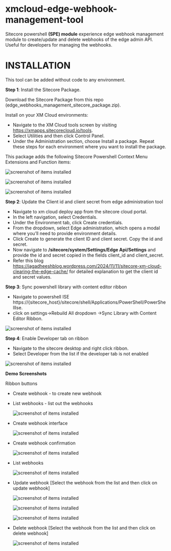 # xmcloud-edge-webhook-management-tool
Sitecore powershell **(SPE) module** experience edge webhook management module to create/update and delete webhooks of the edge admin API. Useful for developers for managing the webhooks.

# INSTALLATION

This tool can be added without code to any environment.

**Step 1**: Install the Sitecore Package.

Download the Sitecore Package from this repo (edge_webhooks_management_sitecore_package.zip).

Install on your XM Cloud environments:

- Navigate to the XM Cloud tools screen by visiting https://xmapps.sitecorecloud.io/tools.
- Select Utilities and then click Control Panel.
- Under the Administration section, choose Install a package.
Repeat these steps for each environment where you want to install the package.

This package adds the following Sitecore Powershell Context Menu Extensions and Function items:

![screenshot of items installed](screenshots/10_template_added.PNG "Demo")

![screenshot of items installed](screenshots/11_item_added.png "Demo")

![screenshot of items installed](screenshots/12_scripts_added.PNG "Demo")

**Step 2**: Update the Client id and client secret from edge administration tool

- Navigate to xm cloud deploy app from the sitecore cloud portal.
- In the left navigation, select Credentials.
- Under the Environment tab, click Create credentials.
- From the dropdown, select Edge administration, which opens a modal where you’ll need to provide environment details.
- Click Create to generate the client ID and client secret. Copy the id and secret.
- Now navigate to **/sitecore/system/Settings/Edge Api/Settings** and provide the id and secret copied in the fields client_id and client_secret.
- Refer this blog https://jagadheeshblog.wordpress.com/2024/11/11/sitecore-xm-cloud-clearing-the-edge-cache/ for detailed explanation to get the client id and secret values.

**Step 3**: Sync powershell library with content editor ribbon

- Navigate to powershell ISE https://{sitecore_host}/sitecore/shell/Applications/PowerShell/PowerShellIse.
- click on settings->Rebuild All dropdown ->Sync Library with Content Editor Ribbon.

![screenshot of items installed](screenshots/13_sync_ps_library.png "Demo")

**Step 4**: Enable Developer tab on ribbon

- Navigate to the sitecore desktop and right click ribbon.
- Select Developer from the list if the developer tab is not enabled

![screenshot of items installed](screenshots/14_enable_developer_tab.png "Demo")


**Demo Screenshots**

Ribbon buttons 
- Create webhook - to create new webhook
- List webhooks - list out the webhooks 

    ![screenshot of items installed](screenshots/01_buttons.PNG "Demo")

- Create webhook interface

    ![screenshot of items installed](screenshots/02_create_webhook_ui.PNG "Demo")

- Create webhook confirmation

    ![screenshot of items installed](screenshots/03_webhook_creation_message.PNG "Demo")

- List webhooks

    ![screenshot of items installed](screenshots/04_list_webhooks.png "Demo")

- Update webhook [Select the webhook from the list and then click on update webhook]

    ![screenshot of items installed](screenshots/05_select_webhook_to_update.PNG "Demo")

    ![screenshot of items installed](screenshots/06_update_webhook_ui.PNG "Demo")

    ![screenshot of items installed](screenshots/07_webhook_updated_message.PNG "Demo")

- Delete webhook [Select the webhook from the list and then click on delete webhook]

    ![screenshot of items installed](screenshots/09_webhook_deleted_message.PNG "Demo")




 
